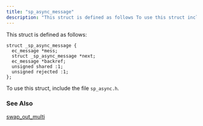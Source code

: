 ```yaml
---
title: "sp_async_message"
description: "This struct is defined as follows To use this struct include the file sp async h swap out multi..."
---
```


This struct is defined as follows:

```
struct _sp_async_message {
  ec_message *mess;
  struct _sp_async_message *next;
  ec_message *backref;
  unsigned shared :1;
  unsigned rejected :1;
};
```

To use this struct, include the file `sp_async.h`.

### <a name="idp33229712"></a> See Also

[swap_out_multi](/momentum/3/3-api/apis-swap-out-multi)